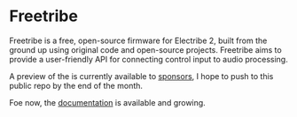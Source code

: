 # Freetribe

Freetribe is a free, open-source firmware for Electribe 2, 
built from the ground up using original code and open-source projects. 
Freetribe aims to provide a user-friendly API for connecting control input to audio processing.

A preview of the is currently available to [sponsors](https://github.com/sponsors/bangcorrupt), 
I hope to push to this public repo by the end of the month.

Foe now, the [documentation](https://bangcorrupt.github.io/freetribe-docs/) is available and growing.
